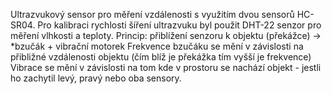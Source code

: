 Ultrazvukový sensor pro měření vzdálenosti s využitím dvou sensorů HC-SR04.
Pro kalibraci rychlosti šíření ultrazvuku byl použit DHT-22 senzor pro měření vlhkosti a teploty.
Princip: přiblížení senzoru k objektu (překážce) → *bzučák + vibrační motorek
Frekvence bzučáku se mění v závislosti na přibližné vzdálenosti objektu (čím blíž je překážka tím vyšší je frekvence)
Vibrace se mění v závislosti na tom kde v prostoru se nachází objekt - jestli ho zachytil levý, pravý nebo oba sensory.
